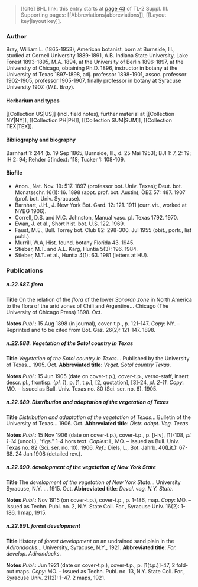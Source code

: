 > [!cite] BHL link: this entry starts at [page 43](https://www.biodiversitylibrary.org/item/103861#page/53/mode/1up) of TL-2 Suppl. III.
> Supporting pages: [[Abbreviations|abbreviations]], [[Layout key|layout key]].

### Author

Bray, William L. (1865-1953), American botanist, born at Burnside, Ill., studied at Cornell University 1889-1891, A.B. Indiana State University, Lake Forest 1893-1895, M.A. 1894, at the University of Berlin 1896-1897, at the University of Chicago, obtaining Ph.D. 1896, instructor in botany at the University of Texas 1897-1898, adj. professor 1898-1901, assoc. professor 1902-1905, professor 1905-1907, finally professor in botany at Syracuse University 1907. (*W.L. Bray*).

#### Herbarium and types

[[Collection US|US]] (incl. field notes), further material at [[Collection NY|NY]], [[Collection PH|PH]], [[Collection SUM|SUM]], [[Collection TEX|TEX]].

#### Bibliography and biography

Barnhart 1: 244 (b. 19 Sep 1865, Burnside, Ill., d. 25 Mai 1953); BJI 1: 7, 2: 19; IH 2: 94; Rehder 5(index): 118; Tucker 1: 108-109.

#### Biofile

- Anon., Nat. Nov. 19: 517. 1897 (professor bot. Univ. Texas); Deut. bot. Monatsschr. 16(1): 16. 1898 (appt. prof. bot. Austin); ÖBZ 57: 487. 1907 (prof. bot. Univ. Syracuse).
- Barnhart, J.H., J. New York Bot. Gard. 12: 121. 1911 (curr. vit., worked at NYBG 1906).
- Correll, D.S. and M.C. Johnston, Manual vasc. pl. Texas 1792. 1970.
- Ewan, J. et al., Short hist. bot. U.S. 122. 1969.
- Faust, M.E., Bull. Torrey bot. Club 82: 298-300. Jul 1955 (obit., portr., list publ.).
- Murrill, W.A, Hist. found. botany Florida 43. 1945.
- Stieber, M.T. and A.L. Karg, Huntia 5(3): 196. 1984.
- Stieber, M.T. et al., Huntia 4(1): 63. 1981 (letters at HU).

### Publications

##### n.22.687. flora

**Title**
On the relation of the *flora* of the lower *Sonoran zone* in North America to the flora of the arid zones of Chili and Argentine... Chicago (The University of Chicago Press) 1898. Oct.

**Notes**
*Publ*.: 15 Aug 1898 (in journal), cover-t.p., p. 121-147. *Copy*: NY. – Reprinted and to be cited from Bot. Gaz. 26(2): 121-147. 1898.

##### n.22.688. Vegetation of the Sotol country in Texas

**Title**
*Vegetation of the Sotol country in Texas*... Published by the University of Texas... 1905. Oct.
**Abbreviated title**: *Veget. Sotol country Texas*.

**Notes**
*Publ*.: 15 Jun 1905 (date on cover-t.p.), cover-t.p., verso-staff, insert descr. pl., frontisp. (*pl. 1*), p. \[1, t.p.\], \[2, quotation\], \[3\]-24, *pl. 2-11.* *Copy*: MO. – Issued as Bull. Univ. Texas no. 80 (Sci. ser. no. 6). 1905.

##### n.22.689. Distribution and adaptation of the vegetation of Texas

**Title**
*Distribution and adaptation of the vegetation of Texas*... Bulletin of the University of Texas... 1906. Oct.
**Abbreviated title**: *Distr. adapt. Veg. Texas*.

**Notes**
*Publ*.: 15 Nov 1906 (date on cover-t.p.), cover-t.p., p. \[i-iv\], \[1\]-108, *pl. 1-14* (uncol.), "figs." 1-4 hors text. *Copies*: L, MO. – Issued as Bull. Univ. Texas no. 82 (Sci. ser. no. 10). 1906.
*Ref*.: Diels, L., Bot. Jahrb. 40(Lit.): 67-68. 24 Jan 1908 (detailed rev.).

##### n.22.690. development of the vegetation of New York State

**Title**
The *development of the vegetation of New York State*... University Syracuse, N.Y. ... 1915. Oct.
**Abbreviated title**: *Devel. veg. N.Y. State*.

**Notes**
*Publ*.: Nov 1915 (on cover-t.p.), cover-t.p., p. 1-186, map. *Copy*: MO. – Issued as Techn. Publ. no. 2, N.Y. State Coll. For., Syracuse Univ. 16(2): 1-186, 1 map, 1915.

##### n.22.691. forest development

**Title**
History of *forest development* on an undrained sand plain in the *Adirondacks*... University, Syracuse, N.Y., 1921.
**Abbreviated title**: *For. develop. Adirondacks*.

**Notes**
*Publ*.: Jun 1921 (date on cover-t.p.), cover-t.p., p. \[1(t.p.)\]-47, 2 fold-out maps. *Copy*: MO.  – Issued as Techn. Publ. no. 13, N.Y. State Coll. For., Syracuse Univ. 21(2): 1-47, 2 maps, 1921.

